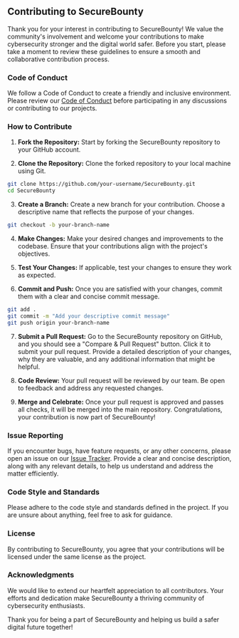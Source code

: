 ## Contributing to SecureBounty

Thank you for your interest in contributing to SecureBounty! We value the community's involvement and welcome your contributions to make cybersecurity stronger and the digital world safer. Before you start, please take a moment to review these guidelines to ensure a smooth and collaborative contribution process.

### Code of Conduct

We follow a Code of Conduct to create a friendly and inclusive environment. Please review our [Code of Conduct](link-to-code-of-conduct) before participating in any discussions or contributing to our projects.

### How to Contribute

1. **Fork the Repository:** Start by forking the SecureBounty repository to your GitHub account.

2. **Clone the Repository:** Clone the forked repository to your local machine using Git.

```bash
git clone https://github.com/your-username/SecureBounty.git
cd SecureBounty
```

3. **Create a Branch:** Create a new branch for your contribution. Choose a descriptive name that reflects the purpose of your changes.

```bash
git checkout -b your-branch-name
```

4. **Make Changes:** Make your desired changes and improvements to the codebase. Ensure that your contributions align with the project's objectives.

5. **Test Your Changes:** If applicable, test your changes to ensure they work as expected.

6. **Commit and Push:** Once you are satisfied with your changes, commit them with a clear and concise commit message.

```bash
git add .
git commit -m "Add your descriptive commit message"
git push origin your-branch-name
```

7. **Submit a Pull Request:** Go to the SecureBounty repository on GitHub, and you should see a "Compare & Pull Request" button. Click it to submit your pull request. Provide a detailed description of your changes, why they are valuable, and any additional information that might be helpful.

8. **Code Review:** Your pull request will be reviewed by our team. Be open to feedback and address any requested changes.

9. **Merge and Celebrate:** Once your pull request is approved and passes all checks, it will be merged into the main repository. Congratulations, your contribution is now part of SecureBounty!

### Issue Reporting

If you encounter bugs, have feature requests, or any other concerns, please open an issue on our [Issue Tracker](link-to-issue-tracker). Provide a clear and concise description, along with any relevant details, to help us understand and address the matter efficiently.

### Code Style and Standards

Please adhere to the code style and standards defined in the project. If you are unsure about anything, feel free to ask for guidance.

### License

By contributing to SecureBounty, you agree that your contributions will be licensed under the same license as the project.

### Acknowledgments

We would like to extend our heartfelt appreciation to all contributors. Your efforts and dedication make SecureBounty a thriving community of cybersecurity enthusiasts.

Thank you for being a part of SecureBounty and helping us build a safer digital future together!

